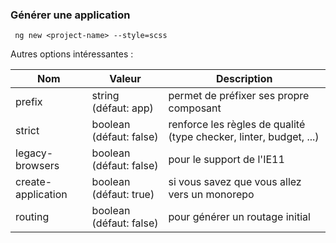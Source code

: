 ### Générer une application

```
 ng new <project-name> --style=scss
```

Autres options intéressantes :

| Nom                | Valeur                  | Description                                                        |
| ------------------ | ----------------------- | ------------------------------------------------------------------ |
| prefix             | string (défaut: app)    | permet de préfixer ses propre composant                            |
| strict             | boolean (défaut: false) | renforce les règles de qualité (type checker, linter, budget, ...) |
| legacy-browsers    | boolean (défaut: false) | pour le support de l'IE11                                          |
| create-application | boolean (défaut: true)  | si vous savez que vous allez vers un monorepo                      |
| routing            | boolean (défaut: false) | pour générer un routage initial                                    |
